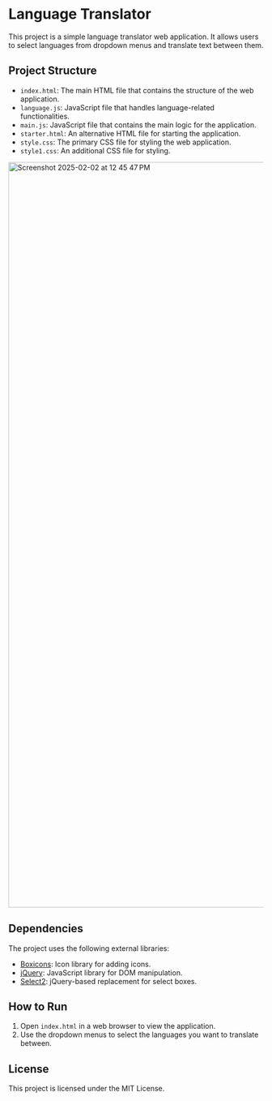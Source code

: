 # Language Translator

This project is a simple language translator web application. It allows users to select languages from dropdown menus and translate text between them.

## Project Structure

- `index.html`: The main HTML file that contains the structure of the web application.
- `language.js`: JavaScript file that handles language-related functionalities.
- `main.js`: JavaScript file that contains the main logic for the application.
- `starter.html`: An alternative HTML file for starting the application.
- `style.css`: The primary CSS file for styling the web application.
- `style1.css`: An additional CSS file for styling.

<img width="1470" alt="Screenshot 2025-02-02 at 12 45 47 PM" src="https://github.com/user-attachments/assets/96fbf291-fb77-4565-b848-e24d512977eb" />

## Dependencies

The project uses the following external libraries:

- [Boxicons](https://unpkg.com/boxicons@2.1.4/css/boxicons.min.css): Icon library for adding icons.
- [jQuery](https://code.jquery.com/jquery-3.6.0.min.js): JavaScript library for DOM manipulation.
- [Select2](https://cdn.jsdelivr.net/npm/select2@4.1.0-rc.0/dist/css/select2.min.css): jQuery-based replacement for select boxes.

## How to Run

1. Open `index.html` in a web browser to view the application.
2. Use the dropdown menus to select the languages you want to translate between.

## License

This project is licensed under the MIT License.

